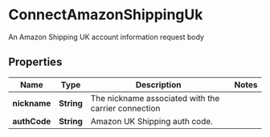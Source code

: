 

# ConnectAmazonShippingUk

An Amazon Shipping UK account information request body

## Properties

| Name | Type | Description | Notes |
|------------ | ------------- | ------------- | -------------|
|**nickname** | **String** | The nickname associated with the carrier connection |  |
|**authCode** | **String** | Amazon UK Shipping auth code. |  |



